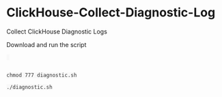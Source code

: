 # ClickHouse-Collect-Diagnostic-Log
Collect ClickHouse Diagnostic Logs

Download and run the script
<pre id="example"><code class="language-lang"  style="color: #333; background: #f8f8f8;"> 


chmod 777 diagnostic.sh

./diagnostic.sh

</code></pre>


